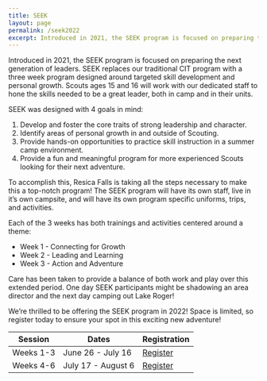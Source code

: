```yaml
---
title: SEEK
layout: page
permalink: /seek2022
excerpt: Introduced in 2021, the SEEK program is focused on preparing the next generation of leaders. SEEK replaces our traditional CIT program with a three week program designed around targeted skill development and personal growth. 
---
```


Introduced in 2021, the SEEK program is focused on preparing the next generation of leaders. SEEK replaces our traditional CIT program with a three week program designed around targeted skill development and personal growth. Scouts ages 15 and 16 will work with our dedicated staff to hone the skills needed to be a great leader, both in camp and in their units.

SEEK was designed with 4 goals in mind:

1. Develop and foster the core traits of strong leadership and character.
2. Identify areas of personal growth in and outside of Scouting.
3. Provide hands-on opportunities to practice skill instruction in a summer camp environment.
4. Provide a fun and meaningful program for more experienced Scouts looking for their next adventure.

To accomplish this, Resica Falls is taking all the steps necessary to make this a top-notch program! The SEEK program will have its own staff, live in it’s own campsite, and will have its own program specific uniforms, trips, and activities.

Each of the 3 weeks has both trainings and activities centered around a theme:

- Week 1 - Connecting for Growth
- Week 2 - Leading and Learning
- Week 3 - Action and Adventure

Care has been taken to provide a balance of both work and play over this extended period. One day SEEK participants might be shadowing an area director and the next day camping out Lake Roger!

We’re thrilled to be offering the SEEK program in 2022! Space is limited, so register today to ensure your spot in this exciting new adventure!

<table class="table text-center table-sessions">
    <thead class="thead-inverse">
        <tr>
            <th class="text-center">Session</th>
            <th class="text-center">Dates</th>
            <th class="text-center">Registration</th>
        </tr>
    </thead>
    <tbody>
        <tr>
            <td>Weeks 1-3</td>
            <td>June 26 - July 16</td>
            <!-- <td>Coming Soon</td> -->
            <td><a class="btn btn-primary" href="https://scoutingevent.com/525-52835-138422">Register</a></td>
        </tr>
        <tr>
            <td>Weeks 4-6</td>
            <td>July 17 - August 6</td>
            <!-- <td>Coming Soon</td> -->
            <td><a class="btn btn-primary" href="https://scoutingevent.com/525-52835-138427">Register</a></td>
        </tr>
    </tbody>
</table>
